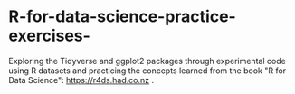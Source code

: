 # R-for-data-science-practice-exercises-
Exploring the Tidyverse and ggplot2 packages through experimental code using R datasets and practicing the concepts learned from the book "R for Data Science": https://r4ds.had.co.nz .
